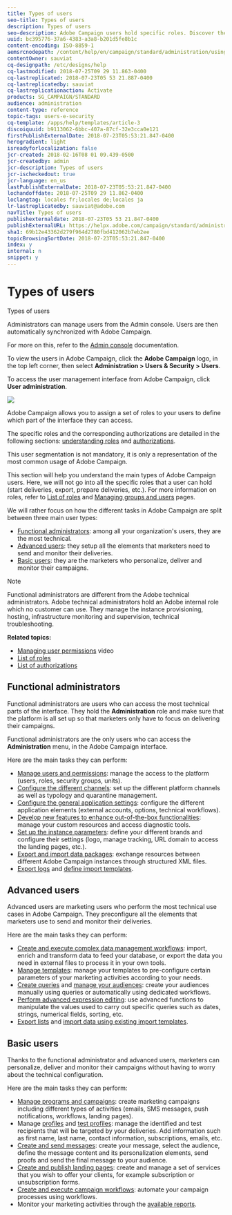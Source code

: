```yaml
---
title: Types of users
seo-title: Types of users
description: Types of users
seo-description: Adobe Campaign users hold specific roles. Discover the main user types. 
uuid: bc395776-37a6-4383-a3a8-b201d5fe8b1c
content-encoding: ISO-8859-1
aemsrcnodepath: /content/help/en/campaign/standard/administration/using/types-of-users
contentOwner: sauviat
cq-designpath: /etc/designs/help
cq-lastmodified: 2018-07-25T09 29 11.863-0400
cq-lastreplicated: 2018-07-23T05 53 21.887-0400
cq-lastreplicatedby: sauviat
cq-lastreplicationaction: Activate
products: SG_CAMPAIGN/STANDARD
audience: administration
content-type: reference
topic-tags: users-e-security
cq-template: /apps/help/templates/article-3
discoiquuid: b9113062-6bbc-407a-87cf-32e3cca0e121
firstPublishExternalDate: 2018-07-23T05:53:21.847-0400
herogradient: light
isreadyforlocalization: false
jcr-created: 2018-02-16T08 01 09.439-0500
jcr-createdby: admin
jcr-description: Types of users
jcr-ischeckedout: true
jcr-language: en_us
lastPublishExternalDate: 2018-07-23T05:53:21.847-0400
lochandoffdate: 2018-07-25T09 29 11.862-0400
loclangtag: locales fr;locales de;locales ja
lr-lastreplicatedby: sauviat@adobe.com
navTitle: Types of users
publishexternaldate: 2018-07-23T05 53 21.847-0400
publishExternalURL: https://helpx.adobe.com/campaign/standard/administration/using/types-of-users.html
sha1: 69b12e43362d279f964d2780fbd412062b7eb2ee
topicBrowsingSortDate: 2018-07-23T05:53:21.847-0400
index: y
internal: n
snippet: y
---
```


# Types of users

Types of users

Administrators can manage users from the Admin console. Users are then automatically synchronized with Adobe Campaign.

For more on this, refer to the [Admin console](https://helpx.adobe.com/enterprise/using/users.html) documentation.

To view the users in Adobe Campaign, click the **Adobe Campaign** logo, in the top left corner, then select **Administration > Users & Security > Users**.

To access the user management interface from Adobe Campaign, click **User administration**. 

![](assets/user_management_5.png)

Adobe Campaign allows you to assign a set of roles to your users to define which part of the interface they can access.

The specific roles and the corresponding authorizations are detailed in the following sections: [understanding roles](../../administration/using/list-of-roles.md) and [authorizations](https://docs.campaign.adobe.com/doc/standard/en/Technotes/AdobeCampaign-ACSRights.pdf).

This user segmentation is not mandatory, it is only a representation of the most common usage of Adobe Campaign.

This section will help you understand the main types of Adobe Campaign users. Here, we will not go into all the specific roles that a user can hold (start deliveries, export, prepare deliveries, etc.). For more information on roles, refer to [List of roles](../../administration/using/list-of-roles.md) and [Managing groups and users](../../administration/using/managing-groups-and-users.md) pages.

We will rather focus on how the different tasks in Adobe Campaign are split between three main user types:

* [Functional administrators](../../administration/using/types-of-users.md#functional-administrators): among all your organization's users, they are the most technical.
* [Advanced users](../../administration/using/types-of-users.md#advanced-users): they setup all the elements that marketers need to send and monitor their deliveries. 
* [Basic users](../../administration/using/types-of-users.md#basic-users): they are the marketers who personalize, deliver and monitor their campaigns.

>[!NOTE]
>
>Functional administrators are different from the Adobe technical administrators. Adobe technical administrators hold an Adobe internal role which no customer can use. They manage the instance provisioning, hosting, infrastructure monitoring and supervision, technical troubleshooting.

**Related topics:**

* [Managing user permissions](https://docs.campaign.adobe.com/doc/standard/en/Videos/user_access.mp4) video
* [List of roles](../../administration/using/list-of-roles.md)
* [List of authorizations](https://docs.campaign.adobe.com/doc/standard/en/Technotes/AdobeCampaign-ACSRights.pdf)

## Functional administrators

Functional administrators are users who can access the most technical parts of the interface. They hold the **Administration** role and make sure that the platform is all set up so that marketers only have to focus on delivering their campaigns.

Functional administrators are the only users who can access the **Administration** menu, in the Adobe Campaign interface.

Here are the main tasks they can perform:

* [Manage users and permissions](../../administration/using/about-access-management.md): manage the access to the platform (users, roles, security groups, units).
* [Configure the different channels](../../administration/using/about-channel-configuration.md): set up the different platform channels as well as typology and quarantine management.
* [Configure the general application settings](../../administration/using/external-accounts.md): configure the different application elements (external accounts, options, technical workflows).
* [Develop new features to enhance out-of-the-box functionalities](../../developing/using/data-model-concepts.md): manage your custom resources and access diagnostic tools.
* [Set up the instance parameters](../../administration/using/branding.md): define your different brands and configure their settings (logo, manage tracking, URL domain to access the landing pages, etc.).
* [Export and import data packages](../../automating/using/managing-packages.md): exchange resources between different Adobe Campaign instances through structured XML files.
* [Export logs](../../automating/using/exporting-logs.md) and [define import templates](../../automating/using/defining-import-templates.md).

## Advanced users

Advanced users are marketing users who perform the most technical use cases in Adobe Campaign. They preconfigure all the elements that marketers use to send and monitor their deliveries.

Here are the main tasks they can perform:

* [Create and execute complex data management workflows](../../automating/using/about-data-management-activities.md): import, enrich and transform data to feed your database, or export the data you need in external files to process it in your own tools.
* [Manage templates](../../start/using/about-templates.md): manage your templates to pre-configure certain parameters of your marketing activities according to your needs.
* [Create queries](../../automating/using/editing-queries.md#about-query-editor) and [manage your audiences](../../audiences/using/about-audiences.md): create your audiences manually using queries or automatically using dedicated workflows.
* [Perform advanced expression editing](../../automating/using/editing-queries.md#about-query-editor): use advanced functions to manipulate the values used to carry out specific queries such as dates, strings, numerical fields, sorting, etc.
* [Export lists](../../automating/using/exporting-lists.md) and [import data using existing import templates](../../automating/using/importing-data-with-import-templates.md).

## Basic users

Thanks to the functional administrator and advanced users, marketers can personalize, deliver and monitor their campaigns without having to worry about the technical configuration.

Here are the main tasks they can perform:

* [Manage programs and campaigns](../../start/using/programs-and-campaigns.md): create marketing campaigns including different types of activities (emails, SMS messages, push notifications, workflows, landing pages).
* Manage [profiles](../../audiences/using/about-profiles.md) and [test profiles](../../sending/using/managing-test-profiles-and-sending-proofs.md): manage the identified and test recipients that will be targeted by your deliveries. Add information such as first name, last name, contact information, subscriptions, emails, etc.
* [Create and send messages](../../sending/using/confirming-send.md): create your message, select the audience, define the message content and its personalization elements, send proofs and send the final message to your audience.
* [Create and publish landing pages](../../channels/using/about-landing-pages.md): create and manage a set of services that you wish to offer your clients, for example subscription or unsubscription forms.
* [Create and execute campaign workflows](../../automating/using/building-a-workflow.md): automate your campaign processes using workflows.
* Monitor your marketing activities through the [available reports](../../reporting/using/defining-the-report-period.md).

